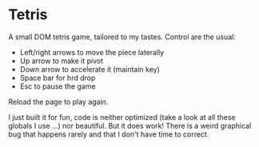 Tetris
======

A small DOM tetris game, tailored to my tastes. Control are the usual:  

* Left/right arrows to move the piece laterally
* Up arrow to make it pivot
* Down arrow to accelerate it (maintain key)
* Space bar for hrd drop
* Esc to pause the game

Reload the page to play again.  

I just built it for fun, code is neither optimized (take a look at all these globals I use ...) nor beautiful. But it does work! There is a weird graphical bug that happens rarely and that I don't have time to correct.